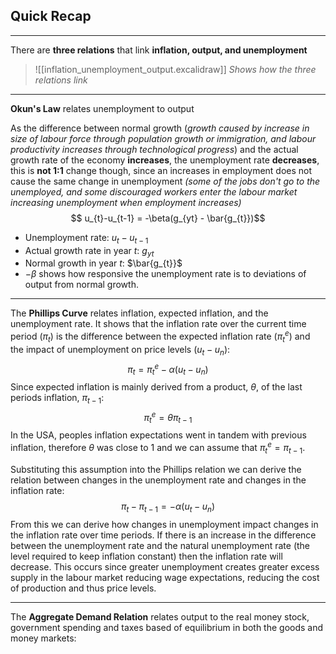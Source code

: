 ## Quick Recap 
- - - 
There are **three relations** that link **inflation, output, and unemployment**
> ![[inflation_unemployment_output.excalidraw]]
> *Shows how the three relations link*

- - -
**Okun's Law** relates unemployment to output

As the difference between normal growth (*growth caused by increase in size of labour force through population growth or immigration, and labour productivity increases through technological progress*) and the actual growth rate of the economy **increases**, the unemployment rate **decreases**, this is **not 1:1** change though, since an increases in employment does not cause the same change in unemployment *(some of the jobs don't go to the unemployed, and some discouraged workers enter the labour market increasing unemployment when employment increases)*
$$ u_{t}-u_{t-1} = -\beta(g_{yt} - \bar{g_{t}})$$
- Unemployment rate: $u_{t}-u_{t-1}$
- Actual growth rate in year $t$: $g_{yt}$
- Normal growth in year $t$: $\bar{g_{t}}$
- $-\beta$ shows how responsive the unemployment rate is to deviations of output from normal growth.
- - -
The **Phillips Curve** relates inflation, expected inflation, and the unemployment rate. It shows that the inflation rate over the current time period ($\pi_{t}$) is the difference between the expected inflation rate ($\pi^{e}_{t}$) and the impact of unemployment on price levels ($u_{t}-u_{n}$): 
$$\pi_{t}= \pi^{e}_{t} - \alpha(u_{t}-u_{n})$$
Since expected inflation is mainly derived from a product, $\theta$, of the last periods inflation, $\pi_{t-1}$: 
$$\pi^{e}_{t}= \theta \pi_{t-1} $$
In the USA, peoples inflation expectations went in tandem with previous inflation, therefore $\theta$ was close to 1 and we can assume that $\pi^{e}_{t} =\pi_{t-1}$. 

Substituting this assumption into the Phillips relation we can derive the relation between changes in the unemployment rate and changes in the inflation rate: 
$$\pi_{t}-\pi_{t-1}=-\alpha(u_{t}-u_{n})$$
From this we can derive how changes in unemployment impact changes in the inflation rate over time periods. If there is an increase in the difference between the unemployment rate and the natural unemployment rate (the level required to keep inflation constant) then the inflation rate will decrease. This occurs since greater unemployment creates greater excess supply in the labour market reducing wage expectations, reducing the cost of production and thus price levels.
- - -
The **Aggregate Demand Relation** relates output to the real money stock, government spending and taxes based of equilibrium in both the goods and money markets:




